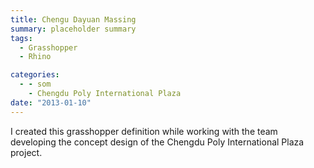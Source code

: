 ```yaml
---
title: Chengu Dayuan Massing
summary: placeholder summary
tags:
  - Grasshopper
  - Rhino

categories:
  - - som
    - Chengdu Poly International Plaza
date: "2013-01-10"
---
```


I created this grasshopper definition while working with the team developing the concept design of the Chengdu Poly International Plaza project.
